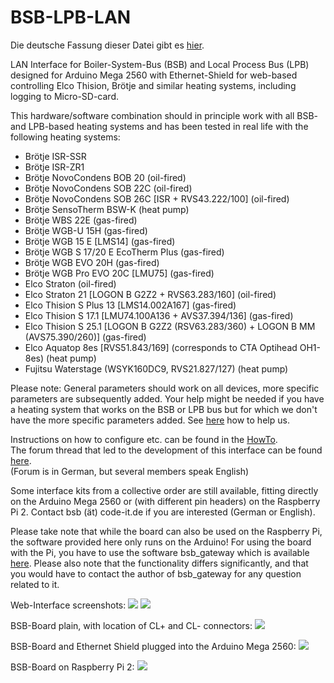 # BSB-LPB-LAN

Die deutsche Fassung dieser Datei gibt es <A HREF="https://github.com/fredlcore/bsb_lan/blob/master/README_de.md">hier</A>.

LAN Interface for Boiler-System-Bus (BSB) and Local Process Bus (LPB) designed for Arduino Mega 2560 with Ethernet-Shield for web-based controlling Elco Thision, Brötje and similar heating systems, including logging to Micro-SD-card.

This hardware/software combination should in principle work with all BSB- and LPB-based heating systems and has been tested in real life with the following heating systems:

- Brötje ISR-SSR 
- Brötje ISR-ZR1 
- Brötje NovoCondens BOB 20 (oil-fired)
- Brötje NovoCondens SOB 22C (oil-fired)
- Brötje NovoCondens SOB 26C [ISR + RVS43.222/100] (oil-fired)
- Brötje SensoTherm BSW-K (heat pump)
- Brötje WBS 22E (gas-fired)
- Brötje WGB-U 15H (gas-fired)
- Brötje WGB 15 E [LMS14] (gas-fired)
- Brötje WGB S 17/20 E EcoTherm Plus (gas-fired)
- Brötje WGB EVO 20H (gas-fired)
- Brötje WGB Pro EVO 20C [LMU75] (gas-fired)
- Elco Straton (oil-fired)
- Elco Straton 21 [LOGON B G2Z2 + RVS63.283/160] (oil-fired)
- Elco Thision S Plus 13 [LMS14.002A167] (gas-fired)
- Elco Thision S 17.1 [LMU74.100A136 + AVS37.394/136] (gas-fired)
- Elco Thision S 25.1 [LOGON B G2Z2 (RSV63.283/360) + LOGON B MM (AVS75.390/260)] (gas-fired)
- Elco Aquatop 8es [RVS51.843/169] (corresponds to CTA Optihead OH1-8es) (heat pump)
- Fujitsu Waterstage (WSYK160DC9, RVS21.827/127) (heat pump)

Please note: General parameters should work on all devices, more specific parameters are subsequently added. Your help might be needed if you have a heating system that works on the BSB or LPB bus but for which we don't have the more specific parameters added. See <A HREF="https://github.com/fredlcore/bsb_lan/blob/master/FAQ.md#my-heating-system-has-parameters-that-are-not-supported-in-the-software-yet-can-i-help-adding-these-parameters">here</A> how to help us.

Instructions on how to configure etc. can be found in the <A HREF="https://github.com/fredlcore/bsb_lan/blob/master/HOWTO.md">HowTo</A>.<BR>
The forum thread that led to the development of this interface can be found <A HREF="http://forum.fhem.de/index.php?topic=29762.new;topicseen#new">here</A>.<BR>
(Forum is in German, but several members speak English)

Some interface kits from a collective order are still available, fitting directly on the Arduino Mega 2560 or (with different pin headers) on the Raspberry Pi 2. Contact bsb (ät) code-it.de if you are interested (German or English).

Please take note that while the board can also be used on the Raspberry Pi, the software provided here only runs on the Arduino! For using the board with the Pi, you have to use the software bsb_gateway which is available <A HREF="https://github.com/loehnertj/bsbgateway">here</A>. Please also note that the functionality differs significantly, and that you would have to contact the author of bsb_gateway for any question related to it.

Web-Interface screenshots:
<img src="https://github.com/fredlcore/bsb_lan/blob/master/schematics/Web-Interface.png" size="50%">
<img src="https://github.com/fredlcore/bsb_lan/blob/master/schematics/Web-Interface2.png" size="50%">

BSB-Board plain, with location of CL+ and CL- connectors:
<img src="https://github.com/fredlcore/bsb_lan/blob/master/schematics/BSB-Board%20plain.jpg" size="50%">

BSB-Board and Ethernet Shield plugged into the Arduino Mega 2560:
<img src="https://github.com/fredlcore/bsb_lan/blob/master/schematics/BSB-Board%20on%20Arduino%20Mega%202560.jpg" size="50%">

BSB-Board on Raspberry Pi 2:
<img src="https://github.com/fredlcore/bsb_lan/blob/master/schematics/BSB-Board%20on%20Raspberry%20Pi%202.jpg" size="50%">
